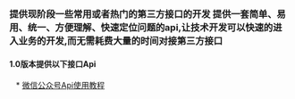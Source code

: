 ### 提供现阶段一些常用或者热门的第三方接口的开发 提供一套简单、易用、统一、方便理解、快速定位问题的api,让技术开发可以快速的进入业务的开发,而无需耗费大量的时间对接第三方接口
#### 1.0版本提供以下接口Api
    * [微信公众号Api使用教程](/doc/)
